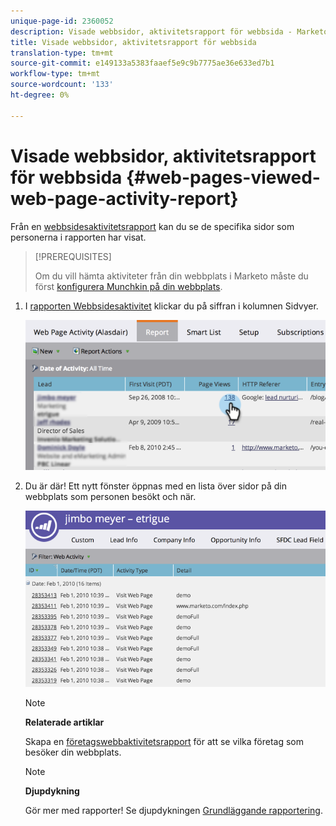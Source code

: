 ```yaml
---
unique-page-id: 2360052
description: Visade webbsidor, aktivitetsrapport för webbsida - Marketo Docs - Produktdokumentation
title: Visade webbsidor, aktivitetsrapport för webbsida
translation-type: tm+mt
source-git-commit: e149133a5383faaef5e9c9b7775ae36e633ed7b1
workflow-type: tm+mt
source-wordcount: '133'
ht-degree: 0%

---
```



# Visade webbsidor, aktivitetsrapport för webbsida {#web-pages-viewed-web-page-activity-report}

Från en [webbsidesaktivitetsrapport](../../../../../product-docs/reporting/basic-reporting/report-types/web-page-activity-report.md) kan du se de specifika sidor som personerna i rapporten har visat.

>[!PREREQUISITES]
>
>Om du vill hämta aktiviteter från din webbplats i Marketo måste du först [konfigurera Munchkin på din webbplats](../../../../../product-docs/administration/additional-integrations/add-munchkin-tracking-code-to-your-website.md).

1. I [rapporten Webbsidesaktivitet](../../../../../product-docs/reporting/basic-reporting/report-types/web-page-activity-report.md) klickar du på siffran i kolumnen Sidvyer.

   ![](assets/image2014-9-16-14-3a54-3a8.png)

1. Du är där! Ett nytt fönster öppnas med en lista över sidor på din webbplats som personen besökt och när.

   ![](assets/image2014-9-16-14-3a54-3a12.png)

   >[!NOTE]
   >
   >**Relaterade artiklar**
   >
   >
   >Skapa en [företagswebbaktivitetsrapport](../../../../../product-docs/reporting/basic-reporting/report-types/company-web-activity-report.md) för att se vilka företag som besöker din webbplats.

   >[!NOTE]
   >
   >**Djupdykning**
   >
   >
   >Gör mer med rapporter! Se djupdykningen [Grundläggande rapportering](http://docs.marketo.com/display/docs/basic+reporting).

